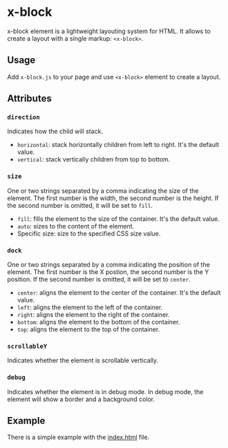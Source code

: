 # x-block

x-block element is a lightweight layouting system for HTML. It allows to create a layout with a single markup: `<x-block>`.

## Usage
Add `x-block.js` to your page and use `<x-block>` element to create a layout.

## Attributes

### `direction`
Indicates how the child will stack.

- `horizontal`: stack horizontally children from left to right. It's the default value.
- `vertical`: stack vertically children from top to bottom.

### `size`
One or two strings separated by a comma indicating the size of the element. The first number is the width, the second number is the height. If the second number is omitted, it will be set to `fill`.

- `fill`: fills the element to the size of the container. It's the default value.
- `auto`: sizes to the content of the element.
- Specific size: size to the specified CSS size value. 

### `dock`
One or two strings separated by a comma indicating the position of the element. The first number is the X postion, the second number is the Y position. If the second number is omitted, it will be set to `center`.

- `center`: aligns the element to the center of the container. It's the default value.
- `left`: aligns the element to the left of the container.
- `right`: aligns the element to the right of the container.
- `bottom`: aligns the element to the bottom of the container.
- `top`: aligns the element to the top of the container.

### `scrollableY`
Indicates whether the element is scrollable vertically.

### `debug`
Indicates whether the element is in debug mode. In debug mode, the element will show a border and a background color.

## Example
There is a simple example with the [index.html](index.html) file.
